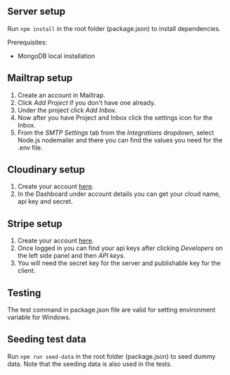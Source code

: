 ## Server setup

Run `npm install` in the root folder (package.json) to install dependencies.

Prerequisites:

- MongoDB local installation

## Mailtrap setup

1. Create an account in Mailtrap.
2. Click _Add Project_ if you don't have one already.
3. Under the project click _Add Inbox_.
4. Now after you have Project and Inbox click the settings icon for the Inbox.
5. From the _SMTP Settings_ tab from the _Integrations_ dropdown, select Node.js nodemailer and there you can find the values you need for the .env file.

## Cloudinary setup

1. Create your account [here](https://cloudinary.com/).
2. In the Dashboard under account details you can get your cloud name, api key and secret.

## Stripe setup

1. Create your account [here]('https://stripe.com/').
2. Once logged in you can find your api keys after clicking _Developers_ on the left side panel and then _API keys_.
3. You will need the secret key for the server and publishable key for the client.

## Testing

The test command in package.json file are valid for setting environment variable for Windows.

## Seeding test data

Run `npm run seed-data` in the root folder (package.json) to seed dummy data. Note that the seeding data is also used in the tests.
